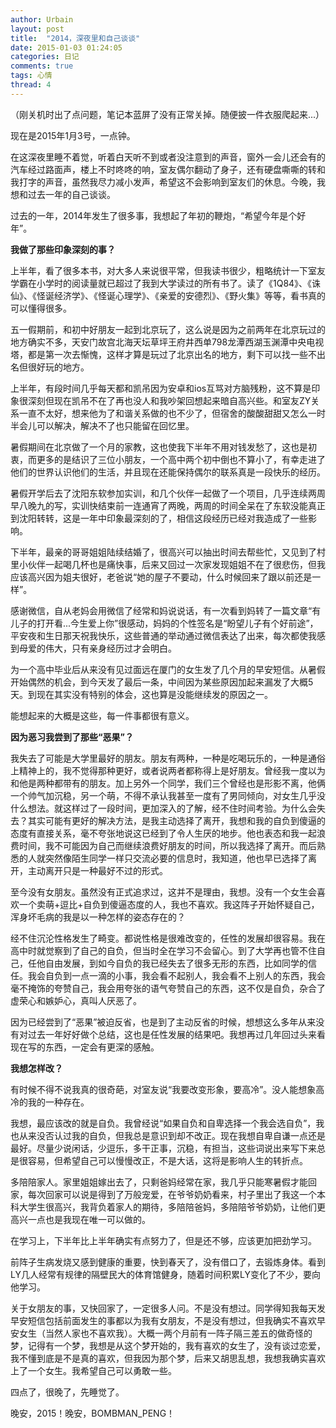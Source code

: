 ```yaml
---
author: Urbain
layout: post
title:  "2014，深夜里和自己谈谈"
date: 2015-01-03 01:24:05
categories: 日记
comments: true
tags: 心情
thread: 4
---
```


（刚关机时出了点问题，笔记本蓝屏了没有正常关掉。随便披一件衣服爬起来...）

现在是2015年1月3号，一点钟。

在这深夜里睡不着觉，听着白天听不到或者没注意到的声音，窗外一会儿还会有的汽车经过路面声，楼上不时咚咚的响，室友偶尔翻动了身子，还有硬盘嘶嘶的转和我打字的声音，虽然我尽力减小发声，希望这不会影响到室友们的休息。今晚，我想和过去一年的自己谈谈。

过去的一年，2014年发生了很多事，我想起了年初的鞭炮，“希望今年是个好年”。

**我做了那些印象深刻的事？**

上半年，看了很多本书，对大多人来说很平常，但我读书很少，粗略统计一下室友学霸在小学时的阅读量就已超过了我到大学读过的所有书了。读了《1Q84》、《诛仙》、《怪诞经济学》、《怪诞心理学》、《亲爱的安德烈》、《野火集》等等，看书真的可以懂得很多。

五一假期前，和初中好朋友一起到北京玩了，这么说是因为之前两年在北京玩过的地方确实不多，天安门故宫北海天坛草坪王府井西单798龙潭西湖玉渊潭中央电视塔，都是第一次去惭愧，这样才算是玩过了北京出名的地方，剩下可以找一些不出名但很好玩的地方。

上半年，有段时间几乎每天都和凯吊因为安卓和ios互骂对方脑残粉，这不算是印象很深刻但现在凯吊不在了再也没人和我吵架回想起来暗自高兴些。和室友ZY关系一直不太好，想来他为了和谐关系做的也不少了，但宿舍的酸酸甜甜又怎么一时半会儿可以解决，解决不了也只能留在回忆里。

暑假期间在北京做了一个月的家教，这也使我下半年不用对钱发愁了，这也是初衷，而更多的是结识了三位小朋友，一个高中两个初中倒也不算小了，有幸走进了他们的世界认识他们的生活，并且现在还能保持偶尔的联系真是一段快乐的经历。

暑假开学后去了沈阳东软参加实训，和几个伙伴一起做了一个项目，几乎连续两周早八晚九的写，实训快结束前一连通宵了两晚，两周的时间全呆在了东软没能真正到沈阳转转，这是一年中印象最深刻的了，相信这段经历已经对我造成了一些影响。

下半年，最亲的哥哥姐姐陆续结婚了，很高兴可以抽出时间去帮些忙，又见到了村里小伙伴一起喝几杯也是痛快事，后来又回过一次家发现姐姐不在了很悲伤，但我应该高兴因为姐夫很好，老爸说“她的屋子不要动，什么时候回来了跟以前还是一样”。

感谢微信，自从老妈会用微信了经常和妈说说话，有一次看到妈转了一篇文章“有儿子的打开看...今生爱上你”很感动，妈妈的个性签名是“盼望儿子有个好前途”，平安夜和生日那天祝我快乐，这些普通的举动通过微信表达了出来，每次都使我感到母爱的伟大，只有亲身经历过才会明白。

为一个高中毕业后从来没有见过面远在厦门的女生发了几个月的早安短信。从暑假开始偶然的机会，到今天发了最后一条，中间因为某些原因加起来漏发了大概5天。到现在其实没有特别的体会，这也算是没能继续发的原因之一。

能想起来的大概是这些，每一件事都很有意义。

**因为恶习我尝到了那些“恶果”？**

我失去了可能是大学里最好的朋友。朋友有两种，一种是吃喝玩乐的，一种是通俗上精神上的，我不觉得那种更好，或者说两者都称得上是好朋友。曾经我一度以为和他是两种都带有的朋友。加上另外一个同学，我们三个曾经也是形影不离，他俩一个帅气加沉稳，另一个萌，不得不承认我甚至一度有了男同倾向，对女生几乎没什么想法。就这样过了一段时间，更加深入的了解，经不住时间考验。为什么会失去？其实可能有更好的解决方法，是我主动选择了离开，我想和我的自负到傻逼的态度有直接关系，毫不夸张地说这已经到了令人生厌的地步。他也表态和我一起浪费时间，我不可能因为自己而继续浪费好朋友的时间，所以我选择了离开。而后熟悉的人就突然像陌生同学一样只交流必要的信息时，我知道，他也早已选择了离开，主动离开只是一种最好不过的形式。

至今没有女朋友。虽然没有正式追求过，这并不是理由，我想。没有一个女生会喜欢一个卖萌+逗比+自负到傻逼态度的人，我也不喜欢。我这阵子开始怀疑自己，浑身坏毛病的我是以一种怎样的姿态存在的？

经不住沉沦性格发生了畸变。都说性格是很难改变的，任性的发展却很容易。我在高中时就觉察到了自己的自负，但当时全在学习不会留心。到了大学再也管不住自己，任他自由发展，到如今自负的我已经失去了很多无形的东西，比如同学的信任。我会自负到一点一滴的小事，我会看不起别人，我会看不上别人的东西，我会毫不掩饰的夸赞自己，我会用夸张的语气夸赞自己的东西，这不仅是自负，杂合了虚荣心和嫉妒心，真叫人厌恶了。

因为已经尝到了“恶果”被迫反省，也是到了主动反省的时候，想想这么多年从来没有对过去一年好好做个总结，这也是任性发展的结果吧。我想再过几年回过头来看现在写的东西，一定会有更深的感触。

**我想怎样改？**

有时候不得不说我真的很奇葩，对室友说“我要改变形象，要高冷”。没人能想象高冷的我的一种存在。

我想，最应该改的就是自负。我曾经说“如果自负和自卑选择一个我会选自负”，我也从来没否认过我的自负，但我总是意识到却不改正。现在我想自卑自谦一点还是最好。尽量少说闲话，少逗乐，多干正事，沉稳，有担当，这些词说出来写下来总是很容易，但希望自己可以慢慢改正，不是大话，这将是影响人生的转折点。

多陪陪家人。家里姐姐嫁出去了，只剩爸妈经常在家，我几乎只能寒暑假才能回家，每次回家可以说是得到了万般宠爱，在爷爷奶奶看来，村子里出了我这一个本科大学生很高兴，我背负着家人的期待，多陪陪爸妈，多陪陪爷爷奶奶，让他们更高兴一点也是我现在唯一可以做的。

在学习上，下半年比上半年确实有点努力了，但是还不够，应该更加把劲学习。

前阵子生病发烧又感到健康的重要，快到春天了，没有借口了，去锻炼身体。看到LY几人经常有规律的隔壁民大的体育馆健身，随着时间积累LY变化了不少，要向他学习。

关于女朋友的事，又快回家了，一定很多人问。不是没有想过。同学得知我每天发早安短信包括前面发生的事都以为我有女朋友，不是没有想过，但我确实不喜欢早安女生（当然人家也不喜欢我）。大概一两个月前有一阵子隔三差五的做奇怪的梦，记得有一个梦，我想是从这个梦开始的，我有喜欢的女生了，没有谈过恋爱，我不懂到底是不是真的喜欢，但我因为那个梦，后来又胡思乱想，我想我确实喜欢上了一个女生。我希望自己可以勇敢一些。

四点了，很晚了，先睡觉了。

晚安，2015！晚安，BOMBMAN_PENG！